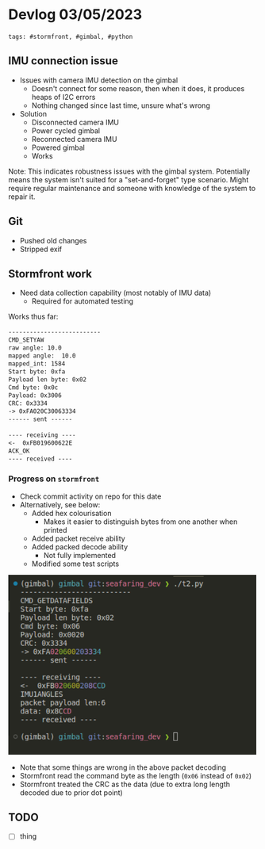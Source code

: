 # Devlog 03/05/2023

```text
tags: #stormfront, #gimbal, #python
```

## IMU connection issue

- Issues with camera IMU detection on the gimbal
  - Doesn't connect for some reason, then when it does, it produces heaps of I2C errors
  - Nothing changed since last time, unsure what's wrong
- Solution
  - Disconnected camera IMU
  - Power cycled gimbal
  - Reconnected camera IMU
  - Powered gimbal
  - Works

Note:
This indicates robustness issues with the gimbal system.
Potentially means the system isn't suited for a "set-and-forget" type scenario.
Might require regular maintenance and someone with knowledge of the system to repair it.

## Git

- Pushed old changes
- Stripped exif

## Stormfront work

- Need data collection capability (most notably of IMU data)
  - Required for automated testing

Works thus far:

```text
--------------------------
CMD_SETYAW
raw angle: 10.0
mapped angle:  10.0
mapped_int: 1584
Start byte: 0xfa
Payload len byte: 0x02
Cmd byte: 0x0c
Payload: 0x3006
CRC: 0x3334
-> 0xFA020C30063334
------ sent ------

---- receiving ----
<-  0xFB019600622E
ACK_OK
---- received ----
```

### Progress on `stormfront`

- Check commit activity on repo for this date
- Alternatively, see below:
  - Added hex colourisation
    - Makes it easier to distinguish bytes from one another when printed
  - Added packet receive ability
  - Added packed decode ability
    - Not fully implemented
  - Modified some test scripts

[<img src="./images/stormfront_packet_response.png" width="500"/>](./images/stormfront_packet_response.png)

- Note that some things are wrong in the above packet decoding
- Stormfront read the command byte as the length (`0x06` instead of `0x02`)
- Stormfront treated the CRC as the data (due to extra long length decoded due to prior dot point)

## TODO

- [ ] thing
